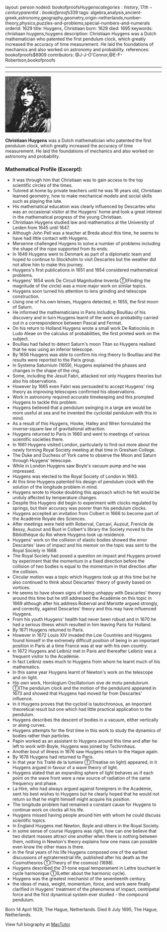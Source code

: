 layout: person
nodeid: bookofproofs$Huygens
categories: history,17th-century
parentid: bookofproofs$339
tags: algebra,analysis,ancient-greek,astronomy,geography,geometry,origin-netherlands,number-theory,physics,puzzles-and-problems,special-numbers-and-numerals
orderid: 1629
title: Huygens, Christiaan
born: 1629
died: 1695
keywords: christiaan huygens,huygens
description: Christiaan Huygens was a Dutch mathematician who patented the first pendulum clock, which greatly increased the accuracy of time measurement. He laid the foundations of mechanics and also worked on astronomy and probability.
references: bookofproofs$6909
contributors: @J-J-O'Connor,@E-F-Robertson,bookofproofs

---



---

![Huygens.jpg](https://github.com/bookofproofs/bookofproofs.github.io/blob/main/_sources/_assets/images/portraits/Huygens.jpg?raw=true)

**Christiaan Huygens** was a Dutch mathematician who patented the first pendulum clock, which greatly increased the accuracy of time measurement. He laid the foundations of mechanics and also worked on astronomy and probability.

### Mathematical Profile (Excerpt):
* It was through him that Christiaan was to gain access to the top scientific circles of the times.
* Tutored at home by private teachers until he was 16 years old, Christiaan learned geometry, how to make mechanical models and social skills such as playing the lute.
* His mathematical education was clearly influenced by Descartes who was an occasional visitor at the Huygens' home and took a great interest in the mathematical progress of the young Christiaan.
* Christiaan Huygens studied law and mathematics at the University of Leiden from 1645 until 1647.
* Although John Pell was a teacher at Breda about this time, he seems to have had little contact with Huygens.
* Mersenne challenged Huygens to solve a number of problems including the shape of the rope supported from its ends.
* In 1649 Huygens went to Denmark as part of a diplomatic team and hoped to continue to Stockholm to visit Descartes but the weather did not allow him to make this journey.
* Huygens's first publications in 1651 and 1654 considered mathematical problems.
* Huygens' 1654 work De Circuli Magnitudine Inventa Ⓣ(Finding the magnitude of the circle) was a more major work on similar topics.
* Huygens soon turned his attention to lens grinding and telescope construction.
* Using one of his own lenses, Huygens detected, in 1655, the first moon of Saturn.
* He informed the mathematicians in Paris including Boulliau of his discovery and in turn Huygens learnt of the work on probability carried out in a correspondence between Pascal and Fermat.
* On his return to Holland Huygens wrote a small work De Ratiociniis in Ludo Aleae on the calculus of probabilities, the first printed work on the subject.
* Boulliau had failed to detect Saturn's moon Titan so Huygens realised that he was using an inferior telescope.
* By 1656 Huygens was able to confirm his ring theory to Boulliau and the results were reported to the Paris group.
* In Systema Saturnium (1659), Huygens explained the phases and changes in the shape of the ring.
* Some, including the Jesuit Fabri, attacked not only Huygens theories but also his observations.
* However by 1665 even Fabri was persuaded to accept Huygens' ring theory as improving telescopes confirmed his observations.
* Work in astronomy required accurate timekeeping and this prompted Huygens to tackle this problem.
* Huygens believed that a pendulum swinging in a large are would be more useful at sea and he invented the cycloidal pendulum with this in mind.
* As a result of this Huygens, Hooke, Halley and Wren formulated the inverse-square law of gravitational attraction.
* Huygens returned to Paris in 1660 and went to meetings of various scientific societies there.
* In 1661 Huygens visited London, particularly to find out more about the newly forming Royal Society meeting at that time in Gresham College.
* The Duke and Duchess of York came to observe the Moon and Saturn through Huygens' telescope.
* While in London Huygens saw Boyle's vacuum pump and he was impressed.
* Huygens was elected to the Royal Society of London in 1663.
* At this time Huygens patented his design of pendulum clock with the solution of the longitude problem in mind.
* Huygens wrote to Hooke doubting this approach which he felt would be unduly affected by temperature changes.
* Despite this Huygens did begin to experiment with clocks regulated by springs, but their accuracy was poorer than his pendulum clocks.
* Huygens accepted an invitation from Colbert in 1666 to become part of the Académie Royale des Sciences.
* After meetings were held with Roberval, Carcavi, Auzout, Frenicle de Bessy, Auzout and Buot in Colbert's library the Society moved to the Bibliothèque du Roi where Huygens took up residence.
* Huygens' work on the collision of elastic bodies showed the error Descartes' laws of impact and his memoir on the topic was sent to the Royal Society in 1668.
* The Royal Society had posed a question on impact and Huygens proved by experiment that the momentum in a fixed direction before the collision of two bodies is equal to the momentum in that direction after the collision.
* Circular motion was a topic which Huygens took up at this time but he also continued to think about Descartes' theory of gravity based on vortices.
* He seems to have shown signs of being unhappy with Descartes' theory around this time but he still addressed the Académie on this topic in 1669 although after his address Roberval and Mariotte argued strongly, and correctly, against Descartes' theory and this may have influenced Huygens.
* From his youth Huygens' health had never been robust and in 1670 he had a serious illness which resulted in him leaving Paris for Holland.
* By 1671 Huygens returned to Paris.
* However in 1672 Louis XIV invaded the Low Countries and Huygens found himself in the extremely difficult position of being in an important position in Paris at a time France was at war with his own country.
* In 1672 Huygens and Leibniz met in Paris and thereafter Leibniz was a frequent visitor to the Académie.
* In fact Leibniz owes much to Huygens from whom he learnt much of his mathematics.
* In this same year Huygens learnt of Newton's work on the telescope and on light.
* His own work, Horologium Oscillatorium sive de motu pendulorum Ⓣ(The pendulum clock and the motion of the pendulum) appeared in 1673 and showed that Huygens had moved far from Descartes' influence.
* In it Huygens proves that the cycloid is tautochronous, an important theoretical result but one which had little practical application to the pendulum.
* Huygens describes the descent of bodies in a vacuum, either vertically or along curves.
* Huygens attempts for the first time in this work to study the dynamics of bodies rather than particles.
* Papin worked as an assistant to Huygens around this time and after he left to work with Boyle, Huygens was joined by Tschirnhaus.
* Another bout of illness in 1676 saw Huygens return to the Hague again.
* By 1678 Huygens had returned to Paris.
* In that year his Traité de la lumiere Ⓣ(Treatise on light) appeared, in it Huygens argued in favour of a wave theory of light.
* Huygens stated that an expanding sphere of light behaves as if each point on the wave front were a new source of radiation of the same frequency and phase.
* La Hire, who had always argued against foreigners in the Académie, sent his best wishes to Huygens but he clearly hoped that he would not return so that he might himself might acquire his position.
* The longitude problem had remained a constant cause for Huygens to continue work on clocks all his life.
* Huygens missed having people around him with whom he could discuss scientific topics.
* In England Huygens met Newton, Boyle and others in the Royal Society.
* In some sense of course Huygens was right, how can one believe that two distant masses attract one another when there is nothing between them, nothing in Newton's theory explains how one mass can possible even know the other mass is there.
* In the final years of his life Huygens composed one of the earliest discussions of extraterrestrial life, published after his death as the Cosmotheoros Ⓣ(Theory of the cosmos) (1698).
* Huygens described the 31-tone equal temperament in Lettre touchant le cycle harmonique Ⓣ(Letter about the harmonic cycle).
* Huygens was the greatest mechanist of the seventeenth century.
* the ideas of mass, weight, momentum, force, and work were finally clarified in Huygens' treatment of the phenomena of impact, centripetal force and the first dynamical system ever studied - the compound pendulum.

Born 14 April 1629, The Hague, Netherlands. Died 8 July 1695, The Hague, Netherlands.

View full biography at [MacTutor](https://mathshistory.st-andrews.ac.uk/Biographies/Huygens/)
